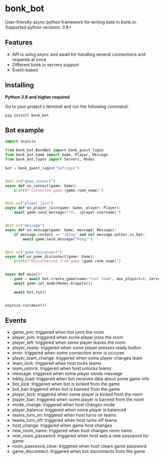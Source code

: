 # bonk_bot
User-friendly async python framework for writing bots in bonk.io.
Supported python versions: 3.8+
## Features
- API is using async and await for handling several connections and requests at once
- Different bonk.io servers support
- Event-based
## Installing
**Python 3.8 and higher required**

Go to your project's terminal and run the following command:
```
pip install bonk_bot
```
## Bot example
```py
import asyncio

from bonk_bot.BonkBot import bonk_guest_login
from bonk_bot.Game import Game, Player, Message
from bonk_bot.Types import Servers, Modes

bot = bonk_guest_login("Safizapi")


@bot.on("game_connect")
async def on_connect(game: Game):
    print(f"Connected game {game.room_name}")


@bot.on("player_join")
async def on_player_join(game: Game, player: Player):
    await game.send_message(f"Hi, {player.username}")


@bot.on("message")
async def on_message(game: Game, message: Message):
    if message.content == "!ping" and not message.author.is_bot:
        await game.send_message("Pong!")


@bot.on("game_disconnect")
async def on_game_disconnect(game: Game):
    print(f"Disconnected from game {game.room_name}")


async def main():
    game = await bot.create_game(name="Cool room", max_players=8, server=Servers.Warsaw())
    await game.set_mode(Modes.Grapple())

    await bot.run()


asyncio.run(main())
```
## Events
- game_join: triggered when bot joins the room
- player_join: triggered when some player joins the room
- player_left: triggered when some player leaves the room
- player_ready: triggered when some player presses ready button
- error: triggered when some connection error is occures
- player_team_change: triggered when some player changes team
- team_lock: triggered when host locks teams
- team_unlock: triggered when host unlocks teams
- message: triggered when some player sends message
- lobby_load: triggered when bot receives data about some game info
- bot_kick: triggered when bot is kicked from the game
- bot_ban triggered when bot is banned from the game
- player_kick: triggered when some player is kicked from the room
- player_ban: triggered when some player is banned from the room
- mode_change: triggered when host changes mode
- player_balance: triggered when some player is balanced
- teams_turn_on: triggered when host turns on teams
- teams_turn_off: triggered when host turns off teams
- host_change: triggered when game host changes
- new_room_name: triggered when host changes room name
- new_room_password: triggered when host sets a new password for game
- room_password_clear: triggered when host clears game password
- game_disconnect: triggered when bot disconnects from the game
